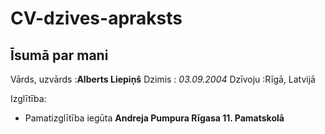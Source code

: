 # CV-dzives-apraksts

## Īsumā par mani

Vārds, uzvārds
:**Alberts Liepiņš**
Dzimis
: *03.09.2004*
Dzīvoju
:Rīgā, Latvijā

Izglītība:
- Pamatizglītība iegūta **Andreja Pumpura Rīgasa 11. Pamatskolā**



